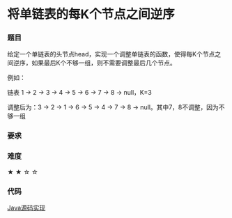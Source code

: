 # 将单链表的每K个节点之间逆序

### 题目

给定一个单链表的头节点head，实现一个调整单链表的函数，使得每K个节点之间逆序，如果最后K个不够一组，则不需要调整最后几个节点。

例如：

链表 1 -> 2 -> 3 -> 4 -> 5 -> 6 -> 7 -> 8 -> null，K=3

调整后为：3 -> 2 -> 1 -> 6 -> 5 -> 4 -> 7 -> 8 -> null。其中7，8不调整，因为不够一组   

### ~~要求~~


### 难度

 ★ ★ ☆ ☆

### 代码

 [Java源码实现](../../src/LinkList/LinkList12.java)
